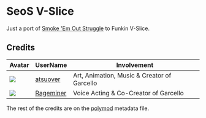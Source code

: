 # SeoS V-Slice 

Just a port of [Smoke 'Em Out Struggle](https://gamebanana.com/mods/166531) to Funkin V-Slice.

## Credits

| Avatar | UserName | Involvement |
| ------ | -------- | ----------- |
| ![](https://avatars.githubusercontent.com/u/84245941?s=64) | [atsuover](https://www.youtube.com/user/EnergeticShadow) | Art, Animation, Music & Creator of Garcello
| ![](https://avatars.githubusercontent.com/u/84246321?s=64) | [Rageminer](https://www.youtube.com/channel/UC-iOE2zjbfescNWEgfxL9hw) | Voice Acting & Co-Creator of Garcello |

The rest of the credits are on the [polymod](https://github.com/larsiusprime/polymod) metadata file.

